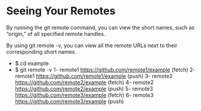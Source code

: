 # Seeing Your Remotes
By running the git remote command, you can view the short names, such as “origin,” of all specified remote handles.

By using git remote -v, you can view all the remote URLs next to their corresponding short names.

- $ cd example
- $ git remote -v
1- remote1 https://github.com/remote1/example (fetch)
2- remote1 https://github.com/remote1/example (push)
3- remote2 https://github.com/remote2/example (fetch)
4- remote2 https://github.com/remote2/example (push)
5- remote3 https://github.com/remote3/example (fetch)
6- remote3 https://github.com/remote3/example (push)
